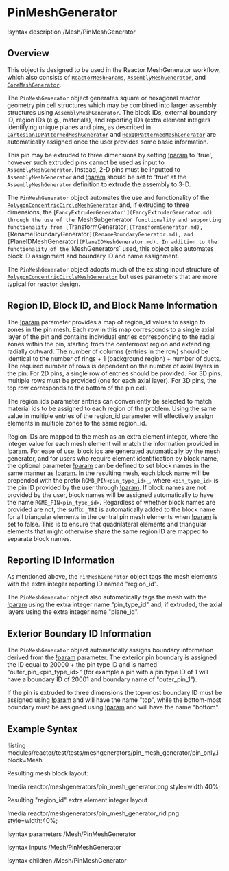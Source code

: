 # PinMeshGenerator

!syntax description /Mesh/PinMeshGenerator

## Overview

This object is designed to be used in the Reactor MeshGenerator workflow, which also consists of [`ReactorMeshParams`](ReactorMeshParams.md), [`AssemblyMeshGenerator`](AssemblyMeshGenerator.md), and [`CoreMeshGenerator`](CoreMeshGenerator.md).

The `PinMeshGenerator` object generates square or hexagonal reactor geometry pin cell structures which may be combined into larger assembly structures using `AssemblyMeshGenerator`. The block IDs, external boundary ID, region IDs (e.g., materials), and reporting IDs (extra element integers identifying unique planes and pins, as described in [`CartesianIDPatternedMeshGenerator`](CartesianIDPatternedMeshGenerator.md) and [`HexIDPatternedMeshGenerator`](HexIDPatternedMeshGenerator.md) are automatically assigned once the user provides some basic information.

This pin may be extruded to three dimensions by setting [!param](/Mesh/PinMeshGenerator/extrude) to 'true', however such extruded pins cannot be used as input to `AssemblyMeshGenerator`. Instead, 2-D pins must be inputted to `AssemblyMeshGenerator` and [!param](/Mesh/AssemblyMeshGenerator/extrude) should be set to 'true' at the `AssemblyMeshGenerator` definition to extrude the assembly to 3-D.


The `PinMeshGenerator` object automates the use and functionality of the [`PolygonConcentricCircleMeshGenerator`](PolygonConcentricCircleMeshGenerator.md) and, if extruding to three dimensions, the [`FancyExtruderGenerator'](FancyExtruderGenerator.md) through the use of the `MeshSubgenerator` functionality and supporting functionality from [`TransformGenerator`](TransformGenerator.md), [`RenameBoundaryGenerator`](RenameBoundaryGenerator.md), and [`PlaneIDMeshGenerator`](PlaneIDMeshGenerator.md). In addition to the functionality of the `MeshGenerators` used, this object also automates block ID assignment and boundary ID and name assignment.

The `PinMeshGenerator` object adopts much of the existing input structure of [`PolygonConcentricCircleMeshGenerator`](PolygonConcentricCircleMeshGenerator.md) but uses parameters that are more typical for reactor design.

## Region ID, Block ID, and Block Name Information

The [!param](/Mesh/PinMeshGenerator/region_ids) parameter provides a map of region_id values to assign to zones in the pin mesh. Each row in this map corresponds to a single axial layer of the pin and contains individual entries corresponding to the radial zones within the pin, starting from the centermost region and extending radially outward. The number of columns (entries in the row) should be identical to the number of rings + 1 (background region) + number of ducts. The required number of rows is dependent on the number of axial layers in the pin. For 2D pins, a single row of entries should be provided. For 3D pins, multiple rows must be provided (one for each axial layer). For 3D pins, the top row corresponds to the bottom of the pin cell.

The region_ids parameter entries can conveniently be selected to match material ids to be assigned to each region of the problem. Using the same value in multiple entries of the region_id parameter will effectively assign elements in multiple zones to the same region_id.

Region IDs are mapped to the mesh as an extra element integer, where the integer value for each mesh element will match the information provided in [!param](/Mesh/PinMeshGenerator/region_ids). For ease of use, block ids are generated automatically by the mesh generator, and for users who require element identification by block name, the optional parameter [!param](/Mesh/PinMeshGenerator/block_names) can be defined to set block names in the same manner as [!param](/Mesh/PinMeshGenerator/region_ids). In the resulting mesh, each block name will be prepended with the prefix `RGMB_PIN<pin_type_id>_`, where `<pin_type_id>` is the pin ID provided by the user through [!param](/Mesh/PinMeshGenerator/pin_type). If block names are not provided by the user, block names will be assigned automatically to have the name `RGMB_PIN<pin_type_id>`. Regardless of whether block names are provided are not, the suffix `_TRI` is automatically added to the block name for all triangular elements in the central pin mesh elements when [!param](/Mesh/PinMeshGenerator/quad_center_elements) is set to false. This is to ensure that quadrilateral elements and triangular elements that might otherwise share the same region ID are mapped to separate block names.

## Reporting ID Information

As mentioned above, the `PinMeshGenerator` object tags the mesh elements with the extra integer reporting ID named "region_id".

The `PinMeshGenerator` object also automatically tags the mesh with the [!param](/Mesh/PinMeshGenerator/pin_type) using the extra integer name "pin_type_id" and, if extruded, the axial layers using the extra integer name "plane_id".

## Exterior Boundary ID Information

The `PinMeshGenerator` object automatically assigns boundary information derived from the [!param](/Mesh/PinMeshGenerator/pin_type) parameter. The exterior pin boundary is assigned the ID equal to 20000 + the pin type ID and is named "outer_pin_<pin_type_id>" (for example a pin with a pin type ID of 1 will have a boundary ID of 20001 and boundary name of "outer_pin_1").

If the pin is extruded to three dimensions the top-most boundary ID must be assigned using [!param](/Mesh/ReactorMeshParams/top_boundary_id) and will have the name "top", while the bottom-most boundary must be assigned using [!param](/Mesh/ReactorMeshParams/bottom_boundary_id) and will have the name "bottom".

## Example Syntax

!listing modules/reactor/test/tests/meshgenerators/pin_mesh_generator/pin_only.i block=Mesh

Resulting mesh block layout:

!media reactor/meshgenerators/pin_mesh_generator.png style=width:40%;

Resulting "region_id" extra element integer layout

!media reactor/meshgenerators/pin_mesh_generator_rid.png style=width:40%;

!syntax parameters /Mesh/PinMeshGenerator

!syntax inputs /Mesh/PinMeshGenerator

!syntax children /Mesh/PinMeshGenerator
